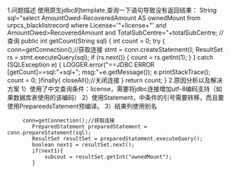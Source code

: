 1.问题描述
     使用原生jdbc的template,查询一下语句导致没有返回结果：
     String sql="select AmountOwed-RecoveredAmount AS ownedMount from urpcs_blacklistrecord where License='"+license+"' and AmountOwed>RecoveredAmount and TotalSubCentre="+totalSubCentre;
     //查询
     public int getCount(String sql) {
		int count = 0;
		try {
			conn=getConnection();//获取连接
			stmt = conn.createStatement();
			ResultSet rs = stmt.executeQuery(sql);
			if (rs.next()) {
				count = rs.getInt(1);
			}
		} catch (SQLException e) 
		{
		    LOGGER.error("==JDBC ERROR  [getCount]==sql:"+sql+"; msg:"+e.getMessage());
			e.printStackTrace();
			count = 0;
		}finally{
			closeAll();//关闭连接
		}
		return count;
	}
2.原因分析以及解决方案
      1）使用了中文查询条件：license，需要将jdbc连接增加utf-8编码支持（如果数据库表使用的该编码）
      2）使用Statement，中条件的引号需要转移，而且要使用PrepareedsTatement预编译。
      3）结果列使用别名
      
         conn=getConnection();//获取连接
            PreparedStatement preparedStatement = conn.prepareStatement(sql);
            ResultSet resultSet = preparedStatement.executeQuery();
            boolean next1 = resultSet.next();
            if(next1){
                subcout = resultSet.getInt("ownedMount");
            }

